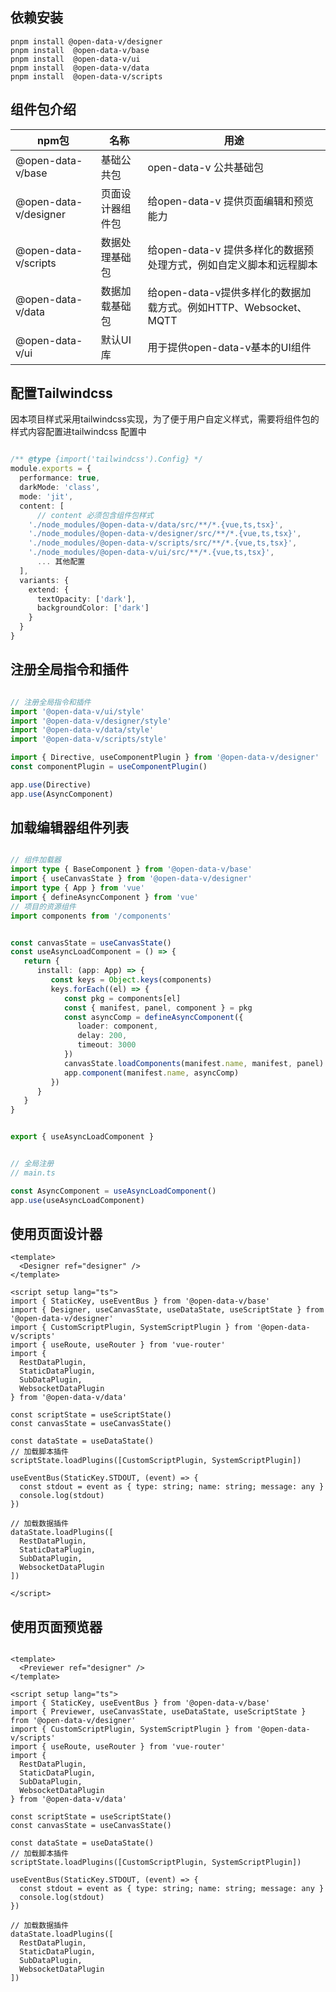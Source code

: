 
## 依赖安装

```shell
pnpm install @open-data-v/designer 
pnpm install  @open-data-v/base 
pnpm install  @open-data-v/ui
pnpm install  @open-data-v/data
pnpm install  @open-data-v/scripts
```


## 组件包介绍

|npm包| 名称       | 用途                                             |
|--|----------|------------------------------------------------|
|@open-data-v/base| 基础公共包    | open-data-v 公共基础包                              |
|@open-data-v/designer| 页面设计器组件包 | 给open-data-v 提供页面编辑和预览能力                       |
|@open-data-v/scripts| 数据处理基础包  | 给open-data-v 提供多样化的数据预处理方式，例如自定义脚本和远程脚本        |
|@open-data-v/data| 数据加载基础包  | 给open-data-v提供多样化的数据加载方式。例如HTTP、Websocket、MQTT |
|@open-data-v/ui| 默认UI库    | 用于提供open-data-v基本的UI组件                         |

## 配置Tailwindcss

因本项目样式采用tailwindcss实现，为了便于用户自定义样式，需要将组件包的样式内容配置进tailwindcss 配置中

```typescript

/** @type {import('tailwindcss').Config} */
module.exports = {
  performance: true,
  darkMode: 'class',
  mode: 'jit',
  content: [
      // content 必须包含组件包样式
    './node_modules/@open-data-v/data/src/**/*.{vue,ts,tsx}',
    './node_modules/@open-data-v/designer/src/**/*.{vue,ts,tsx}',
    './node_modules/@open-data-v/scripts/src/**/*.{vue,ts,tsx}',
    './node_modules/@open-data-v/ui/src/**/*.{vue,ts,tsx}',
      ... 其他配置
  ],
  variants: {
    extend: {
      textOpacity: ['dark'],
      backgroundColor: ['dark']
    }
  }
}


```

## 注册全局指令和插件
```typescript

// 注册全局指令和插件
import '@open-data-v/ui/style'
import '@open-data-v/designer/style'
import '@open-data-v/data/style'
import '@open-data-v/scripts/style'

import { Directive, useComponentPlugin } from '@open-data-v/designer'
const componentPlugin = useComponentPlugin()

app.use(Directive)
app.use(AsyncComponent)
```

## 加载编辑器组件列表

```typescript

// 组件加载器
import type { BaseComponent } from '@open-data-v/base'
import { useCanvasState } from '@open-data-v/designer'
import type { App } from 'vue'
import { defineAsyncComponent } from 'vue'
// 项目的资源组件
import components from '/components'


const canvasState = useCanvasState()
const useAsyncLoadComponent = () => {
   return {
      install: (app: App) => {
         const keys = Object.keys(components)
         keys.forEach((el) => {
            const pkg = components[el]
            const { manifest, panel, component } = pkg
            const asyncComp = defineAsyncComponent({
               loader: component,
               delay: 200,
               timeout: 3000
            })
            canvasState.loadComponents(manifest.name, manifest, panel)
            app.component(manifest.name, asyncComp)
         })
      }
   }
}


export { useAsyncLoadComponent }


// 全局注册
// main.ts

const AsyncComponent = useAsyncLoadComponent()
app.use(useAsyncLoadComponent)
```

## 使用页面设计器


```vue
<template>
  <Designer ref="designer" />
</template>

<script setup lang="ts">
import { StaticKey, useEventBus } from '@open-data-v/base'
import { Designer, useCanvasState, useDataState, useScriptState } from '@open-data-v/designer'
import { CustomScriptPlugin, SystemScriptPlugin } from '@open-data-v/scripts'
import { useRoute, useRouter } from 'vue-router'
import {
  RestDataPlugin,
  StaticDataPlugin,
  SubDataPlugin,
  WebsocketDataPlugin
} from '@open-data-v/data'

const scriptState = useScriptState()
const canvasState = useCanvasState()

const dataState = useDataState()
// 加载脚本插件
scriptState.loadPlugins([CustomScriptPlugin, SystemScriptPlugin])

useEventBus(StaticKey.STDOUT, (event) => {
  const stdout = event as { type: string; name: string; message: any }
  console.log(stdout)
})

// 加载数据插件
dataState.loadPlugins([
  RestDataPlugin,
  StaticDataPlugin,
  SubDataPlugin,
  WebsocketDataPlugin
])
  
</script>

```


## 使用页面预览器

```vue

<template>
  <Previewer ref="designer" />
</template>

<script setup lang="ts">
import { StaticKey, useEventBus } from '@open-data-v/base'
import { Previewer, useCanvasState, useDataState, useScriptState } from '@open-data-v/designer'
import { CustomScriptPlugin, SystemScriptPlugin } from '@open-data-v/scripts'
import { useRoute, useRouter } from 'vue-router'
import {
  RestDataPlugin,
  StaticDataPlugin,
  SubDataPlugin,
  WebsocketDataPlugin
} from '@open-data-v/data'

const scriptState = useScriptState()
const canvasState = useCanvasState()

const dataState = useDataState()
// 加载脚本插件
scriptState.loadPlugins([CustomScriptPlugin, SystemScriptPlugin])

useEventBus(StaticKey.STDOUT, (event) => {
  const stdout = event as { type: string; name: string; message: any }
  console.log(stdout)
})

// 加载数据插件
dataState.loadPlugins([
  RestDataPlugin,
  StaticDataPlugin,
  SubDataPlugin,
  WebsocketDataPlugin
])
```
